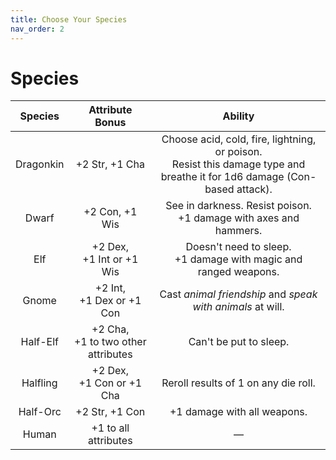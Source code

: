 ```yaml
---
title: Choose Your Species
nav_order: 2
---
```


# Species

| Species   | Attribute Bonus                       | Ability |
|:---------:|:-------------------------------------:|:-------:|
| Dragonkin | +2 Str, +1 Cha                        | Choose acid, cold, fire, lightning, or poison.<br>Resist this damage type and breathe it for 1d6 damage (Con-based attack). |
| Dwarf     | +2 Con, +1 Wis                        | See in darkness. Resist poison.<br>+1 damage with axes and hammers. |
| Elf       | +2 Dex,<br>+1 Int or +1 Wis           | Doesn't need to sleep.<br>+1 damage with magic and ranged weapons. |
| Gnome     | +2 Int,<br>+1 Dex or +1 Con           | Cast *animal friendship* and *speak with animals* at will. |
| Half-Elf  | +2 Cha,<br>+1 to two other attributes | Can't be put to sleep. |
| Halfling  | +2 Dex,<br>+1 Con or +1 Cha           | Reroll results of 1 on any die roll. |
| Half-Orc  | +2 Str, +1 Con                        | +1 damage with all weapons. |
| Human     | +1 to all attributes                  | — |
